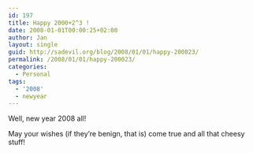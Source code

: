 ```yaml
---
id: 197
title: Happy 2000+2^3 !
date: 2008-01-01T00:00:25+02:00
author: Jan
layout: single
guid: http://sadevil.org/blog/2008/01/01/happy-200023/
permalink: /2008/01/01/happy-200023/
categories:
  - Personal
tags:
  - '2008'
  - newyear
---
```

Well, new year 2008 all!

May your wishes (if they&#8217;re benign, that is) come true and all that cheesy stuff!

